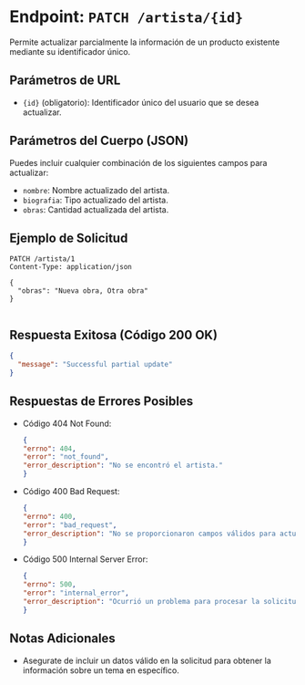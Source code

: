 # Endpoint: `PATCH /artista/{id}`

Permite actualizar parcialmente la información de un producto existente mediante su identificador único.

## Parámetros de URL
-  `{id}` (obligatorio): Identificador único del usuario que se desea actualizar.

## Parámetros del Cuerpo (JSON)
Puedes incluir cualquier combinación de los siguientes campos para actualizar:
- `nombre`: Nombre actualizado del artista.
- `biografia`: Tipo actualizado del artista.
- `obras`: Cantidad actualizada del artista.

## Ejemplo de Solicitud
```http
PATCH /artista/1
Content-Type: application/json

{
  "obras": "Nueva obra, Otra obra"
}


```

## Respuesta Exitosa (Código 200 OK)
```json
{
  "message": "Successful partial update"
}

```

## Respuestas de Errores Posibles
- Código 404 Not Found:

  ```json
  {
  "errno": 404,
  "error": "not_found",
  "error_description": "No se encontró el artista."
  }

  ```

- Código 400 Bad Request:
  ```json
  {
  "errno": 400,
  "error": "bad_request",
  "error_description": "No se proporcionaron campos válidos para actualizar."
  }

  ``` 


- Código 500 Internal Server Error:
  ```json
  {
  "errno": 500,
  "error": "internal_error",
  "error_description": "Ocurrió un problema para procesar la solicitud."
  }

  ``` 

## Notas Adicionales

- Asegurate de incluir un datos válido en la solicitud para obtener la información
  sobre un tema en específico.